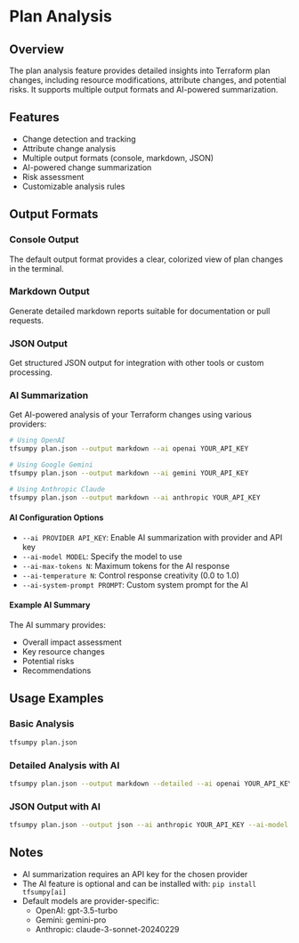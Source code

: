 # Plan Analysis

## Overview
The plan analysis feature provides detailed insights into Terraform plan changes, including resource modifications, attribute changes, and potential risks. It supports multiple output formats and AI-powered summarization.

## Features
- Change detection and tracking
- Attribute change analysis
- Multiple output formats (console, markdown, JSON)
- AI-powered change summarization
- Risk assessment
- Customizable analysis rules

## Output Formats

### Console Output
The default output format provides a clear, colorized view of plan changes in the terminal.

### Markdown Output
Generate detailed markdown reports suitable for documentation or pull requests.

### JSON Output
Get structured JSON output for integration with other tools or custom processing.

### AI Summarization
Get AI-powered analysis of your Terraform changes using various providers:

```bash
# Using OpenAI
tfsumpy plan.json --output markdown --ai openai YOUR_API_KEY

# Using Google Gemini
tfsumpy plan.json --output markdown --ai gemini YOUR_API_KEY

# Using Anthropic Claude
tfsumpy plan.json --output markdown --ai anthropic YOUR_API_KEY
```

#### AI Configuration Options
- `--ai PROVIDER API_KEY`: Enable AI summarization with provider and API key
- `--ai-model MODEL`: Specify the model to use
- `--ai-max-tokens N`: Maximum tokens for the AI response
- `--ai-temperature N`: Control response creativity (0.0 to 1.0)
- `--ai-system-prompt PROMPT`: Custom system prompt for the AI

#### Example AI Summary
The AI summary provides:
- Overall impact assessment
- Key resource changes
- Potential risks
- Recommendations

## Usage Examples

### Basic Analysis
```bash
tfsumpy plan.json
```

### Detailed Analysis with AI
```bash
tfsumpy plan.json --output markdown --detailed --ai openai YOUR_API_KEY --ai-model gpt-4
```

### JSON Output with AI
```bash
tfsumpy plan.json --output json --ai anthropic YOUR_API_KEY --ai-model claude-3-opus-20240229
```

## Notes
- AI summarization requires an API key for the chosen provider
- The AI feature is optional and can be installed with: `pip install tfsumpy[ai]`
- Default models are provider-specific:
  - OpenAI: gpt-3.5-turbo
  - Gemini: gemini-pro
  - Anthropic: claude-3-sonnet-20240229 